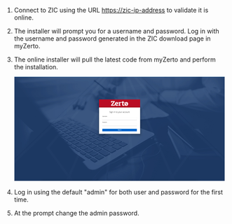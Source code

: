 1.	Connect to ZIC using the URL [https://zic-ip-address](https://zic-ip-address) to validate it is online.
2.	The installer will prompt you for a username and password. Log in with the username and password generated in the ZIC download page in myZerto.
3.	The online installer will pull the latest code from myZerto and perform the installation.

    ![Connect](Images/ZIC_connect_to_ZIC.png?raw=true)
    
4.  Log in using the default "admin" for both user and password for the first time.
3.	At the prompt change the admin password.
